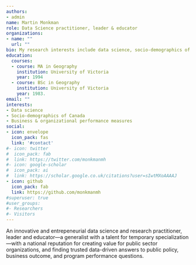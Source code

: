 ```yaml
---
authors:
- admin
name: Martin Monkman
role: Data Science practitioner, leader & educator
organizations:
- name: ""
  url: ""
bio: My research interests include data science, socio-demographics of Canada, and business analytics.
education:
  courses:
  - course: MA in Geography
    institution: University of Victoria
    year: 1994
  - course: BSc in Geography
    institution: University of Victoria
    year: 1983.
email: ""
interests:
- Data science
- Socio-demographics of Canada
- Business & organizational performance measures
social:
- icon: envelope
  icon_pack: fas
  link: '#contact'
#- icon: twitter
#  icon_pack: fab
#  link: https://twitter.com/monkmanmh
#- icon: google-scholar
#  icon_pack: ai
#  link: https://scholar.google.co.uk/citations?user=sIwtMXoAAAAJ
- icon: github
  icon_pack: fab
  link: https://github.com/monkmanmh
#superuser: true
#user_groups:
#- Researchers
#- Visitors
---
```


An innovative and entrepeneurial data science and research practitioner, leader and educator—a generalist with a talent for temporary specialization—with a national reputation for creating value for public sector organizations, and finding trusted data-driven answers to public policy, business outcome, and program performance questions.


